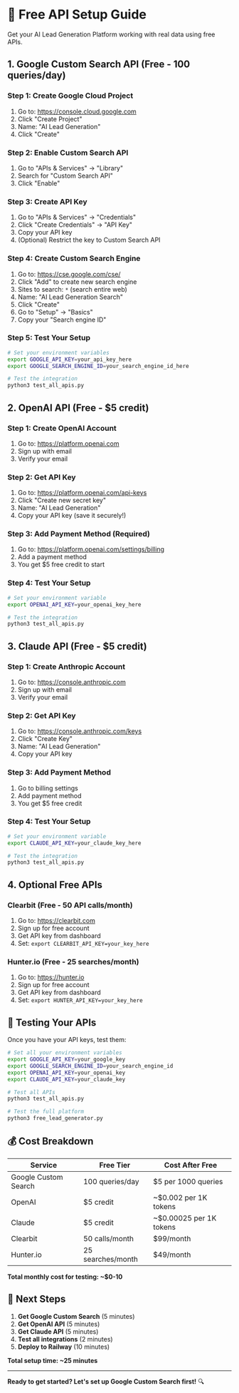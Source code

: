 # 🔑 Free API Setup Guide

Get your AI Lead Generation Platform working with real data using free APIs.

## 1. Google Custom Search API (Free - 100 queries/day)

### Step 1: Create Google Cloud Project
1. Go to: https://console.cloud.google.com
2. Click "Create Project"
3. Name: "AI Lead Generation"
4. Click "Create"

### Step 2: Enable Custom Search API
1. Go to "APIs & Services" → "Library"
2. Search for "Custom Search API"
3. Click "Enable"

### Step 3: Create API Key
1. Go to "APIs & Services" → "Credentials"
2. Click "Create Credentials" → "API Key"
3. Copy your API key
4. (Optional) Restrict the key to Custom Search API

### Step 4: Create Custom Search Engine
1. Go to: https://cse.google.com/cse/
2. Click "Add" to create new search engine
3. Sites to search: `*` (search entire web)
4. Name: "AI Lead Generation Search"
5. Click "Create"
6. Go to "Setup" → "Basics"
7. Copy your "Search engine ID"

### Step 5: Test Your Setup
```bash
# Set your environment variables
export GOOGLE_API_KEY=your_api_key_here
export GOOGLE_SEARCH_ENGINE_ID=your_search_engine_id_here

# Test the integration
python3 test_all_apis.py
```

## 2. OpenAI API (Free - $5 credit)

### Step 1: Create OpenAI Account
1. Go to: https://platform.openai.com
2. Sign up with email
3. Verify your email

### Step 2: Get API Key
1. Go to: https://platform.openai.com/api-keys
2. Click "Create new secret key"
3. Name: "AI Lead Generation"
4. Copy your API key (save it securely!)

### Step 3: Add Payment Method (Required)
1. Go to: https://platform.openai.com/settings/billing
2. Add a payment method
3. You get $5 free credit to start

### Step 4: Test Your Setup
```bash
# Set your environment variable
export OPENAI_API_KEY=your_openai_key_here

# Test the integration
python3 test_all_apis.py
```

## 3. Claude API (Free - $5 credit)

### Step 1: Create Anthropic Account
1. Go to: https://console.anthropic.com
2. Sign up with email
3. Verify your email

### Step 2: Get API Key
1. Go to: https://console.anthropic.com/keys
2. Click "Create Key"
3. Name: "AI Lead Generation"
4. Copy your API key

### Step 3: Add Payment Method
1. Go to billing settings
2. Add payment method
3. You get $5 free credit

### Step 4: Test Your Setup
```bash
# Set your environment variable
export CLAUDE_API_KEY=your_claude_key_here

# Test the integration
python3 test_all_apis.py
```

## 4. Optional Free APIs

### Clearbit (Free - 50 API calls/month)
1. Go to: https://clearbit.com
2. Sign up for free account
3. Get API key from dashboard
4. Set: `export CLEARBIT_API_KEY=your_key_here`

### Hunter.io (Free - 25 searches/month)
1. Go to: https://hunter.io
2. Sign up for free account
3. Get API key from dashboard
4. Set: `export HUNTER_API_KEY=your_key_here`

## 🧪 Testing Your APIs

Once you have your API keys, test them:

```bash
# Set all your environment variables
export GOOGLE_API_KEY=your_google_key
export GOOGLE_SEARCH_ENGINE_ID=your_search_engine_id
export OPENAI_API_KEY=your_openai_key
export CLAUDE_API_KEY=your_claude_key

# Test all APIs
python3 test_all_apis.py

# Test the full platform
python3 free_lead_generator.py
```

## 💰 Cost Breakdown

| Service | Free Tier | Cost After Free |
|---------|-----------|-----------------|
| Google Custom Search | 100 queries/day | $5 per 1000 queries |
| OpenAI | $5 credit | ~$0.002 per 1K tokens |
| Claude | $5 credit | ~$0.00025 per 1K tokens |
| Clearbit | 50 calls/month | $99/month |
| Hunter.io | 25 searches/month | $49/month |

**Total monthly cost for testing: ~$0-10**

## 🚀 Next Steps

1. **Get Google Custom Search** (5 minutes)
2. **Get OpenAI API** (5 minutes) 
3. **Get Claude API** (5 minutes)
4. **Test all integrations** (2 minutes)
5. **Deploy to Railway** (10 minutes)

**Total setup time: ~25 minutes**

---

**Ready to get started? Let's set up Google Custom Search first!** 🔍
